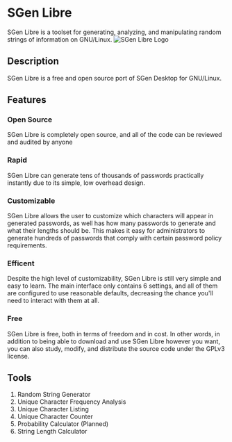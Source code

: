 # SGen Libre
SGen Libre is a toolset for generating, analyzing, and manipulating random strings of information on GNU/Linux.
![SGen Libre Logo](https://v0lttech.com/assets/img/sgendesktoplogo.png)

## Description
SGen Libre is a free and open source port of SGen Desktop for GNU/Linux.

## Features
### Open Source
SGen Libre is completely open source, and all of the code can be reviewed and audited by anyone

### Rapid
SGen Libre can generate tens of thousands of passwords practically instantly due to its simple, low overhead design.

### Customizable
SGen Libre allows the user to customize which characters will appear in generated passwords, as well has how many passwords to generate and what their lengths should be. This makes it easy for administrators to generate hundreds of passwords that comply with certain password policy requirements.

### Efficent
Despite the high level of customizability, SGen Libre is still very simple and easy to learn. The main interface only contains 6 settings, and all of them are configured to use reasonable defaults, decreasing the chance you'll need to interact with them at all.

### Free
SGen Libre is free, both in terms of freedom and in cost. In other words, in addition to being able to download and use SGen Libre however you want, you can also study, modify, and distribute the source code under the GPLv3 license.

## Tools
1. Random String Generator
2. Unique Character Frequency Analysis
3. Unique Character Listing
4. Unique Character Counter
5. Probability Calculator (Planned)
6. String Length Calculator
